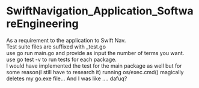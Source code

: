 # SwiftNavigation_Application_SoftwareEngineering
As a requirement to the application to Swift Nav.<br>Test suite files are suffixed with _test.go<br>
use go run main.go and provide as input the number of terms you want.<br>
use go test -v to run tests for each package.<br>
I would have implemented the test for the main package as well but for some reason(I still have to research it) running os/exec.cmd() magically deletes my go.exe file...  And I was like .... dafuq?
